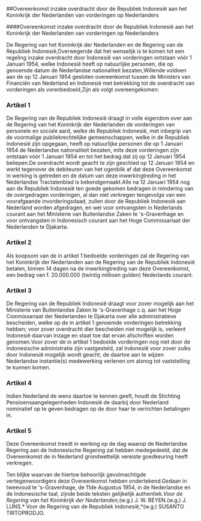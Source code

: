 <meta http-equiv='Content-Type' content='text/html; charset=utf-8' />

##Overeenkomst inzake overdracht door de Republiek Indonesië aan het Koninkrijk der Nederlanden van vorderingen op Nederlanders

####Overeenkomst inzake overdracht door de Republiek Indonesië aan het Koninkrijk der Nederlanden van vorderingen op Nederlanders

De Regering van het Koninkrijk der Nederlanden en de Regering van de Republiek Indonesië,Overwegende dat het wenselijk is te komen tot een regeling inzake overdracht door Indonesië van vorderingen ontstaan vóór 1 Januari 1954, welke Indonesië heeft op natuurlijke personen, die op genoemde datum de Nederlandse nationaliteit bezaten,Willende voldoen aan de op 12 Januari 1954 gesloten overeenkomst tussen de Ministers van Financiën van Nederland en Indonesië met betrekking tot de overdracht van vorderingen als vorenbedoeld,Zijn als volgt overeengekomen:

### Artikel  1  

De Regering van de Republiek Indonesië draagt in volle eigendom over aan de Regering van het Koninkrijk der Nederlanden de vorderingen van personele en sociale aard, welke de Republiek Indonesië, met inbegrip van de voormalige publiekrechtelijke gemeenschappen, welke in de Republiek Indonesië zijn opgegaan, heeft op natuurlijke personen die op 1 Januari 1954 de Nederlandse nationaliteit bezaten, mits deze vorderingen zijn ontstaan vóór 1 Januari 1954 en tot het bedrag dat zij op 12 Januari 1954 beliepen.De overdracht wordt geacht te zijn geschied op 12 Januari 1954 en werkt tegenover de debiteuren van het ogenblik af dat deze Overeenkomst in werking is getreden en de datum van deze inwerkingtreding in het Nederlandse Tractatenblad is bekendgemaakt.Alle na 12 Januari 1954 nog aan de Republiek Indonesië ten goede gekomen bedragen in mindering van de overgedragen vorderingen, al dan niet verkregen tengevolge van een voorafgaande invorderingsdaad, zullen door de Republiek Indonesië aan Nederland worden afgedragen, en wel voor ontvangsten in Nederlands courant aan het Ministerie van Buitenlandse Zaken te 's-Gravenhage en voor ontvangsten in Indonesisch courant aan het Hoge Commissariaat der Nederlanden te Djakarta.

### Artikel  2  

Als koopsom van de in artikel 1 bedoelde vorderingen zal de Regering van het Koninkrijk der Nederlanden aan de Regering van de Republiek Indonesië betalen, binnen 14 dagen na de inwerkingtreding van deze Overeenkomst, een bedrag van f. 20.000.000 (twintig millioen gulden) Nederlands courant.

### Artikel  3  

De Regering van de Republiek Indonesië draagt voor zover mogelijk aan het Ministerie van Buitenlandse Zaken te 's-Gravenhage c.q. aan het Hoge Commissariaat der Nederlanden te Djakarta over alle administratieve bescheiden, welke op de in artikel 1 genoemde vorderingen betrekking hebben; voor zover overdracht dier bescheiden niet mogelijk is, verleent Indonesië daarvan inzage en staat toe dat ervan afschriften worden genomen.Voor zover de in artikel 1 bedoelde vorderingen nog niet door de Indonesische administratie zijn vastgesteld, zal Indonesië voor zover zulks door Indonesië mogelijk wordt geacht, de daartoe aan te wijzen Nederlandse instantie(s) medewerking verlenen om alsnog tot vaststelling te kunnen komen.

### Artikel  4  

Indien Nederland de wens daartoe te kennen geeft, houdt de Stichting Pensioensaangelegenheden Indonesië de daarbij door Nederland nominatief op te geven bedragen op de door haar te verrichten betalingen in.

### Artikel  5  

Deze Overeenkomst treedt in werking op de dag waarop de Nederlandse Regering aan de Indonesische Regering zal hebben medegedeeld, dat de Overeenkomst de in Nederland grondwettelijk vereiste goedkeuring heeft verkregen.

Ten blijke waarvan de hiertoe behoorlijk gevolmachtigde vertegenwoordigers deze Overeenkomst hebben ondertekend.Gedaan in tweevoud te 's-Gravenhage, de 11de Augustus 1954, in de Nederlandse en de Indonesische taal, zijnde beide teksten gelijkelijk authentiek.*Voor de Regering van het Koninkrijk der Nederlanden,*(w.g.) J. W. BEYEN.(w.g.) J. LUNS.* Voor de Regering van de Republiek Indonesië,*(w.g.) SUSANTO TIRTOPRODJO.

